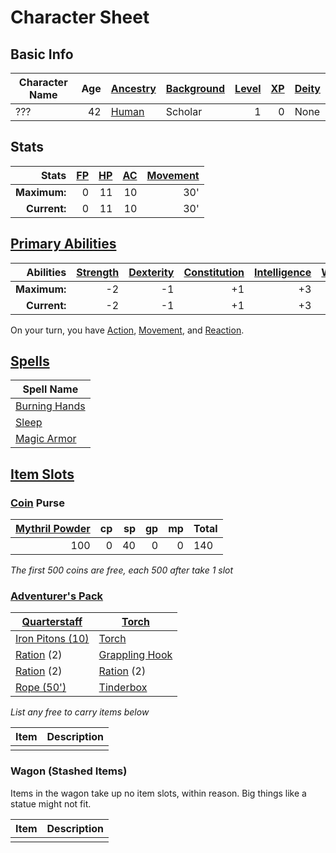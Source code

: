 # Character Sheet

## Basic Info

| Character Name | Age | [Ancestry](../../../Player%20Characters/Ancenstries/Ancestry.md) | [Background](../../../Player%20Characters/Backgrounds.md) | [Level](../../../Player%20Characters/Derived%20Statistics/Level.md) | [XP](../../../Player%20Characters/Derived%20Statistics/Experience%20Points.md) | [Deity](../../../Magic/Spells/Deities/Deities.md) |
| -------------- | --: | ---------------------------------------------------------------- | --------------------------------------------------------- | ------------------------------------------------------------------: | -----------------------------------------------------------------------------: | ------------------------------------------------- |
| ???            |  42 | [Human](../../../Player%20Characters/Ancenstries/Human.md)       | Scholar                                                   |                                                                   1 |                                                                              0 | None                                              |
## Stats

|        Stats | [FP](../../../Player%20Characters/Derived%20Statistics/Fatigue%20Points.md) | [HP](../../../Player%20Characters/Derived%20Statistics/Health%20Points.md) | [AC](../../../Player%20Characters/Derived%20Statistics/Armor%20Class.md) | [Movement](../../../Game%20Procedures/Movement.md) |
| -----------: | --------------------------------------------------------------------------: | -------------------------------------------------------------------------: | -----------------------------------------------------------------------: | -------------------------------------------------: |
| **Maximum:** |                                                                           0 |                                                                         11 |                                                                       10 |                                                30' |
| **Current:** |                                                                           0 |                                                                         11 |                                                                       10 |                                                30' |
## [Primary Abilities](../../../Player%20Characters/Chosen%20Statistics/Ability%20Scores.md)

|    Abilities | [Strength](../../../Player%20Characters/Chosen%20Statistics/Strength.md) | [Dexterity](../../../Player%20Characters/Chosen%20Statistics/Dexterity.md) | [Constitution](../../../Player%20Characters/Chosen%20Statistics/Constitution.md) | [Intelligence](../../../Player%20Characters/Chosen%20Statistics/Intelligence.md) | [Wisdom](../../../Player%20Characters/Chosen%20Statistics/Wisdom.md)<br> | [Charisma](../../../Player%20Characters/Chosen%20Statistics/Charisma.md)<br> |
| -----------: | -----------------------------------------------------------------------: | -------------------------------------------------------------------------: | -------------------------------------------------------------------------------: | -------------------------------------------------------------------------------: | -----------------------------------------------------------------------: | ---------------------------------------------------------------------------: |
| **Maximum:** |                                                                       -2 |                                                                         -1 |                                                                               +1 |                                                                               +3 |                                                                       +2 |                                                                           -1 |
| **Current:** |                                                                       -2 |                                                                         -1 |                                                                               +1 |                                                                               +3 |                                                                       +2 |                                                                           -1 |
On your turn, you have [Action](../../../Game%20Procedures/Action.md), [Movement](../../../Game%20Procedures/Movement.md), and [Reaction](../../../Game%20Procedures/Reaction.md).
## [Spells](../../../Magic/Spells.md)

| Spell Name                                                                           |
| ------------------------------------------------------------------------------------ |
| [Burning Hands](../../../Magic/Spells/Mythril%20Spells/Level%201/Burning%20Hands.md) |
| [Sleep](../../../Magic/Spells/Mythril%20Spells/Level%201/Sleep.md)                   |
| [Magic Armor](../../../Magic/Spells/Mythril%20Spells/Level%201/Magic%20Armor.md)     |
## [Item Slots](../../../Player%20Characters/Derived%20Statistics/Item%20Slots.md)
### [Coin](../../../Economy/Coins.md) Purse

| [Mythril Powder](../../../Magic/Mythril.md) |  cp |  sp |  gp |  mp | Total |
| -------------------------------------------:| ---:| ---:| ---:| ---:| ----- |
|                                         100 |   0 |  40 |   0 |   0 | 140   |
<!-- TBLFM: @>$6=sum($1..$-1) -->
*The first 500 coins are free, each 500 after take 1 slot*
### [Adventurer's Pack](../../../Items/Individual%20Item%20Cards/Gear/100%20Coins/Adventurer's%20Pack.md)

| [Quarterstaff](../../../Items/Individual%20Item%20Cards/Weapons/Melee%20Weapons/Small%20Simple%20Weapon.md) | [Torch](../../../Items/Individual%20Item%20Cards/Gear/1%20Coin/Torch.md)                       |
| --------------------------------------------------------------------------------------------------------------------- | -------------------------------------------------------------------------------------------------------- |
| [Iron Pitons (10)](../../../Items/Individual%20Item%20Cards/Gear/10%20Coins/Iron%20Piton.md)                                         | [Torch](../../../Items/Individual%20Item%20Cards/Gear/1%20Coin/Torch.md)                       |
| [Ration](../../../Items/Individual%20Item%20Cards/Gear/1%20Coin/Ration.md) (2)                              | [Grappling Hook](../../../Items/Individual%20Item%20Cards/Gear/25%20Coins/Grappling%20Hook.md) |
| [Ration](../../../Items/Individual%20Item%20Cards/Gear/1%20Coin/Ration.md) (2)                              | [Ration](../../../Items/Individual%20Item%20Cards/Gear/1%20Coin/Ration.md) (2)                 |
| [Rope (50')](../../../Items/Individual%20Item%20Cards/Gear/50%20Coins/Rope%20(50').md)                      | [Tinderbox](../../../Items/Individual%20Item%20Cards/Gear/10%20Coins/Tinderbox.md)             |
*List any free to carry items below*

| Item | Description |
| ---- | ----------- |
|      |             |
### Wagon (Stashed Items)
Items in the wagon take up no item slots, within reason. Big things like a statue might not fit.

| Item | Description |
| ---- | ----------- |
|      |             |

